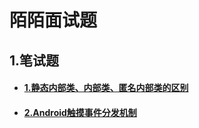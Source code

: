 # 陌陌面试题

## 1.笔试题
- #### [1.静态内部类、内部类、匿名内部类的区别](https://github.com/dazhaoDai/AndroidInterview/blob/master/java/Java%E9%9D%99%E6%80%81%E5%86%85%E9%83%A8%E7%B1%BB%E3%80%81%E5%86%85%E9%83%A8%E7%B1%BB%E3%80%81%E5%8C%BF%E5%90%8D%E5%86%85%E9%83%A8%E7%B1%BB.md)
- #### [2.Android触摸事件分发机制](https://github.com/dazhaoDai/AndroidInterview/blob/master/android/%E6%B8%85%E6%99%B0%E6%98%8E%E4%BA%86%E7%9A%84Android%E8%A7%A6%E6%91%B8%E4%BA%8B%E4%BB%B6%E5%88%86%E5%8F%91%E6%9C%BA%E5%88%B6.md)
